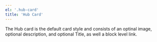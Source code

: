 ```yaml
---
el: '.hub-card'
title: 'Hub Card'
---
```

The Hub card is the default card style and consists of an optinal image, optional description, and optional Title, as well a block level link.
